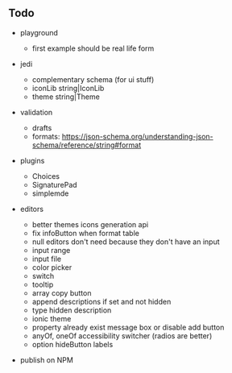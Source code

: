 ## Todo

- playground
  - first example should be real life form

- jedi
  - complementary schema (for ui stuff)
  - iconLib string|IconLib
  - theme string|Theme

- validation
  - drafts
  - formats: https://json-schema.org/understanding-json-schema/reference/string#format

- plugins
  - Choices
  - SignaturePad
  - simplemde

- editors
  - better themes icons generation api
  - fix infoButton when format table
  - null editors don't need <label> because they don't have an input
  - input range
  - input file
  - color picker
  - switch
  - tooltip
  - array copy button
  - append descriptions if set and not hidden
  - type hidden description
  - ionic theme
  - property already exist message box or disable add button
  - anyOf, oneOf accessibility switcher (radios are better)
  - option hideButton labels

- publish on NPM
